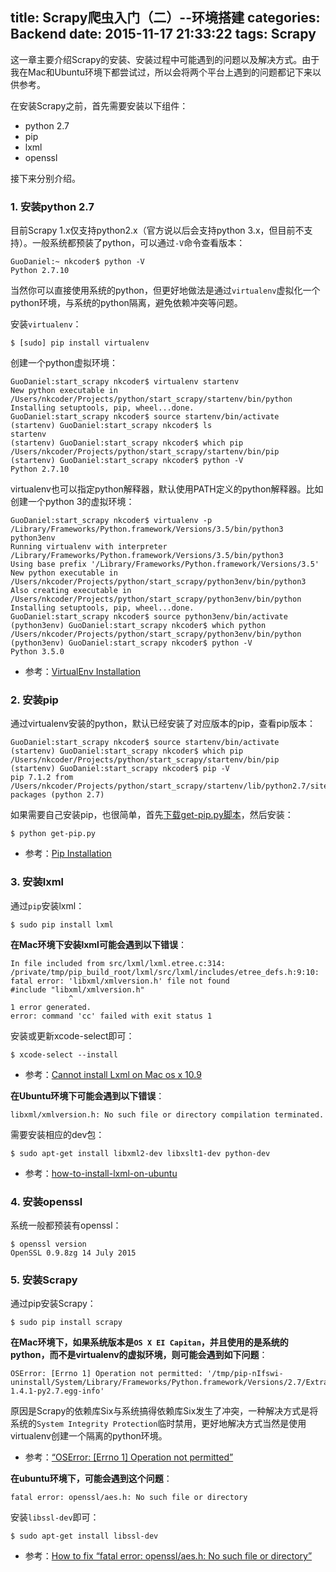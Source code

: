 title: Scrapy爬虫入门（二）--环境搭建
categories: Backend
date: 2015-11-17 21:33:22
tags: Scrapy
---

这一章主要介绍Scrapy的安装、安装过程中可能遇到的问题以及解决方式。由于我在Mac和Ubuntu环境下都尝试过，所以会将两个平台上遇到的问题都记下来以供参考。

在安装Scrapy之前，首先需要安装以下组件：

- python 2.7
- pip
- lxml
- openssl

接下来分别介绍。

<!-- more -->

### 1. 安装python 2.7

目前Scrapy 1.x仅支持python2.x（官方说以后会支持python 3.x，但目前不支持）。一般系统都预装了python，可以通过`-V`命令查看版本：

	GuoDaniel:~ nkcoder$ python -V
	Python 2.7.10

当然你可以直接使用系统的python，但更好地做法是通过`virtualenv`虚拟化一个python环境，与系统的python隔离，避免依赖冲突等问题。

安装`virtualenv`：

	$ [sudo] pip install virtualenv

创建一个python虚拟环境：

	GuoDaniel:start_scrapy nkcoder$ virtualenv startenv
	New python executable in /Users/nkcoder/Projects/python/start_scrapy/startenv/bin/python
	Installing setuptools, pip, wheel...done.
	GuoDaniel:start_scrapy nkcoder$ source startenv/bin/activate
	(startenv) GuoDaniel:start_scrapy nkcoder$ ls
	startenv
	(startenv) GuoDaniel:start_scrapy nkcoder$ which pip
	/Users/nkcoder/Projects/python/start_scrapy/startenv/bin/pip
	(startenv) GuoDaniel:start_scrapy nkcoder$ python -V
	Python 2.7.10

virtualenv也可以指定python解释器，默认使用PATH定义的python解释器。比如创建一个python 3的虚拟环境：

	GuoDaniel:start_scrapy nkcoder$ virtualenv -p /Library/Frameworks/Python.framework/Versions/3.5/bin/python3 python3env
	Running virtualenv with interpreter /Library/Frameworks/Python.framework/Versions/3.5/bin/python3
	Using base prefix '/Library/Frameworks/Python.framework/Versions/3.5'
	New python executable in /Users/nkcoder/Projects/python/start_scrapy/python3env/bin/python3
	Also creating executable in /Users/nkcoder/Projects/python/start_scrapy/python3env/bin/python
	Installing setuptools, pip, wheel...done.
	GuoDaniel:start_scrapy nkcoder$ source python3env/bin/activate
	(python3env) GuoDaniel:start_scrapy nkcoder$ which python
	/Users/nkcoder/Projects/python/start_scrapy/python3env/bin/python
	(python3env) GuoDaniel:start_scrapy nkcoder$ python -V
	Python 3.5.0

- 参考：[VirtualEnv Installation](https://virtualenv.readthedocs.org/en/latest/installation.html)

### 2. 安装pip

通过virtualenv安装的python，默认已经安装了对应版本的pip，查看pip版本：

	GuoDaniel:start_scrapy nkcoder$ source startenv/bin/activate
	(startenv) GuoDaniel:start_scrapy nkcoder$ which pip
	/Users/nkcoder/Projects/python/start_scrapy/startenv/bin/pip
	(startenv) GuoDaniel:start_scrapy nkcoder$ pip -V
	pip 7.1.2 from /Users/nkcoder/Projects/python/start_scrapy/startenv/lib/python2.7/site-packages (python 2.7)

如果需要自己安装pip，也很简单，首先[下载get-pip.py脚本](https://bootstrap.pypa.io/get-pip.py)，然后安装：

	$ python get-pip.py

- 参考：[Pip Installation](http://pip.readthedocs.org/en/stable/installing/)

### 3. 安装lxml

通过`pip`安装lxml：

	$ sudo pip install lxml

**在Mac环境下安装lxml可能会遇到以下错误**：

	In file included from src/lxml/lxml.etree.c:314:
	/private/tmp/pip_build_root/lxml/src/lxml/includes/etree_defs.h:9:10: fatal error: 'libxml/xmlversion.h' file not found
	#include "libxml/xmlversion.h"
				 ^
	1 error generated.
	error: command 'cc' failed with exit status 1

安装或更新xcode-select即可：

	$ xcode-select --install

- 参考：[Cannot install Lxml on Mac os x 10.9](http://stackoverflow.com/questions/19548011/cannot-install-lxml-on-mac-os-x-10-9)

**在Ubuntu环境下可能会遇到以下错误**：

	libxml/xmlversion.h: No such file or directory compilation terminated.

需要安装相应的dev包：

	$ sudo apt-get install libxml2-dev libxslt1-dev python-dev

- 参考：[how-to-install-lxml-on-ubuntu](http://stackoverflow.com/questions/6504810/how-to-install-lxml-on-ubuntu)

### 4. 安装openssl

系统一般都预装有openssl：

	$ openssl version
	OpenSSL 0.9.8zg 14 July 2015

### 5. 安装Scrapy

通过pip安装Scrapy：

	$ sudo pip install scrapy

**在Mac环境下，如果系统版本是`OS X EI Capitan`，并且使用的是系统的python，而不是virtualenv的虚拟环境，则可能会遇到如下问题**：

	OSError: [Errno 1] Operation not permitted: '/tmp/pip-nIfswi-uninstall/System/Library/Frameworks/Python.framework/Versions/2.7/Extras/lib/python/six-1.4.1-py2.7.egg-info'

原因是Scrapy的依赖库Six与系统搞得依赖库Six发生了冲突，一种解决方式是将系统的`System Integrity Protection`临时禁用，更好地解决方式当然是使用virtualenv创建一个隔离的python环境。

- 参考：[“OSError: [Errno 1] Operation not permitted”](http://stackoverflow.com/questions/31900008/oserror-errno-1-operation-not-permitted-when-installing-scrapy-in-osx-10-11)

**在ubuntu环境下，可能会遇到这个问题**：

	fatal error: openssl/aes.h: No such file or directory

安装`libssl-dev`即可：

	$ sudo apt-get install libssl-dev

- 参考：[How to fix “fatal error: openssl/aes.h: No such file or directory”](http://ask.xmodulo.com/fix-fatal-error-openssl.html)

